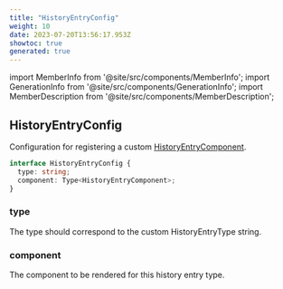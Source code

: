 ```yaml
---
title: "HistoryEntryConfig"
weight: 10
date: 2023-07-20T13:56:17.953Z
showtoc: true
generated: true
---
```

<!-- This file was generated from the Vendure source. Do not modify. Instead, re-run the "docs:build" script -->
import MemberInfo from '@site/src/components/MemberInfo';
import GenerationInfo from '@site/src/components/GenerationInfo';
import MemberDescription from '@site/src/components/MemberDescription';


## HistoryEntryConfig

<GenerationInfo sourceFile="packages/admin-ui/src/lib/core/src/providers/custom-history-entry-component/history-entry-component-types.ts" sourceLine="75" packageName="@vendure/admin-ui" since="1.9.0" />

Configuration for registering a custom <a href='/admin-ui-api/custom-history-entry-components/history-entry-component#historyentrycomponent'>HistoryEntryComponent</a>.

```ts title="Signature"
interface HistoryEntryConfig {
  type: string;
  component: Type<HistoryEntryComponent>;
}
```

### type

<MemberInfo kind="property" type="string"   />

The type should correspond to the custom HistoryEntryType string.
### component

<MemberInfo kind="property" type="Type&#60;<a href='/admin-ui-api/custom-history-entry-components/history-entry-component#historyentrycomponent'>HistoryEntryComponent</a>&#62;"   />

The component to be rendered for this history entry type.
